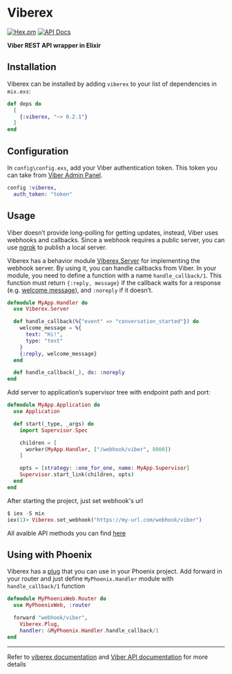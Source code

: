 # Viberex

[![Hex.pm](https://img.shields.io/hexpm/v/viberex.svg)](https://hex.pm/packages/viberex)
[![API Docs](https://img.shields.io/badge/api-docs-green.svg?style=flat)](http://hexdocs.pm/viberex/)

**Viber REST API wrapper in Elixir**

## Installation

Viberex can be installed
by adding `viberex` to your list of dependencies in `mix.exs`:

```elixir
def deps do
  [
    {:viberex, "~> 0.2.1"}
  ]
end
```

## Configuration

In `config\config.exs`, add your Viber authentication token. This token you can take from [Viber Admin Panel](https://partners.viber.com/).
```elixir
config :viberex,
  auth_token: "token"
```

## Usage

Viber doesn’t provide long-polling for getting updates, instead, Viber uses webhooks and callbacks. Since a webhook requires a public server, you can use [ngrok](https://ngrok.com/) to publish a local server.

Viberex has a behavior module [Viberex.Server](https://hexdocs.pm/viberex/Viberex.Server.html) for implementing the webhook server. By using it, you can handle callbacks from Viber.
In your module, you need to define a function with a name `handle_callback/1`. This function must return `{:reply, message}` if the callback waits for a response (e.g. [welcome message](https://viber.github.io/docs/api/rest-bot-api/#sending-a-welcome-message)), and `:noreply` if it doesn’t.

```elixir
defmodule MyApp.Handler do
  use Viberex.Server

  def handle_callback(%{"event" => "conversation_started"}) do
    welcome_message = %{
      text: "Hi!",
      type: "text"
    }
    {:reply, welcome_message}
  end

  def handle_callback(_), do: :noreply
end
```

Add server to application’s supervisor tree with endpoint path and port:
```elixir
defmodule MyApp.Application do
  use Application

  def start(_type, _args) do
    import Supervisor.Spec

    children = [
      worker(MyApp.Handler, ["/webhook/viber", 8000])
    ]

    opts = [strategy: :one_for_one, name: MyApp.Supervisor]
    Supervisor.start_link(children, opts)
  end
end
```

After starting the project, just set webhook's url
```elixir
$ iex -S mix
iex(1)> Viberex.set_webhook("https://my-url.com/webhook/viber")
```

All avaible API methods you can find [here](https://hexdocs.pm/viberex/Viberex.html)

## Using with Phoenix
Viberex has a [plug](https://hexdocs.pm/viberex/Viberex.Plug.html) that you can use in your Phoenix project. Add forward in your router and just define `MyPhoenix.Handler` module with `handle_callback/1` function
```elixir
defmodule MyPhoenixWeb.Router do
  use MyPhoenixWeb, :router

  forward "webhook/viber",
    Viberex.Plug,
    handler: &MyPhoenix.Handler.handle_callback/1
end
```
---
Refer to [viberex documentation](https://hexdocs.pm/viberex) and [Viber API documentation](https://viber.github.io/docs/api/rest-bot-api) for more details

